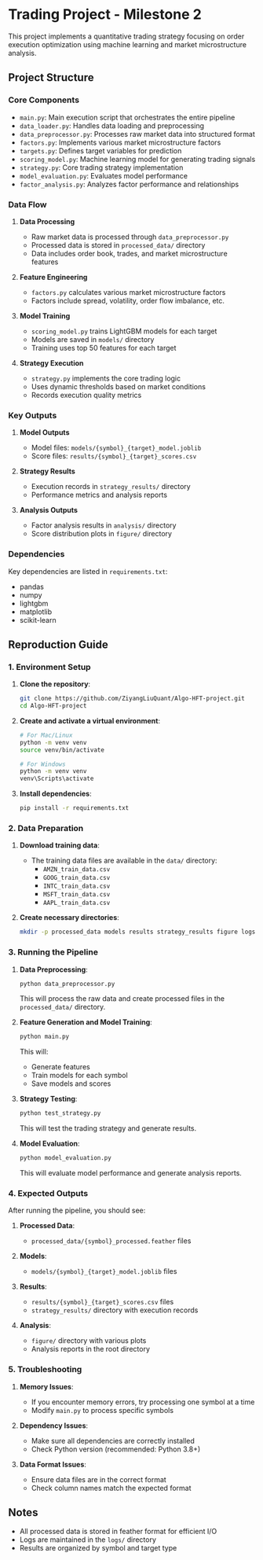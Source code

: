 # Trading Project - Milestone 2

This project implements a quantitative trading strategy focusing on order execution optimization using machine learning and market microstructure analysis.

## Project Structure

### Core Components

- `main.py`: Main execution script that orchestrates the entire pipeline
- `data_loader.py`: Handles data loading and preprocessing
- `data_preprocessor.py`: Processes raw market data into structured format
- `factors.py`: Implements various market microstructure factors
- `targets.py`: Defines target variables for prediction
- `scoring_model.py`: Machine learning model for generating trading signals
- `strategy.py`: Core trading strategy implementation
- `model_evaluation.py`: Evaluates model performance
- `factor_analysis.py`: Analyzes factor performance and relationships

### Data Flow

1. **Data Processing**
   - Raw market data is processed through `data_preprocessor.py`
   - Processed data is stored in `processed_data/` directory
   - Data includes order book, trades, and market microstructure features

2. **Feature Engineering**
   - `factors.py` calculates various market microstructure factors
   - Factors include spread, volatility, order flow imbalance, etc.

3. **Model Training**
   - `scoring_model.py` trains LightGBM models for each target
   - Models are saved in `models/` directory
   - Training uses top 50 features for each target

4. **Strategy Execution**
   - `strategy.py` implements the core trading logic
   - Uses dynamic thresholds based on market conditions
   - Records execution quality metrics

### Key Outputs

1. **Model Outputs**
   - Model files: `models/{symbol}_{target}_model.joblib`
   - Score files: `results/{symbol}_{target}_scores.csv`

2. **Strategy Results**
   - Execution records in `strategy_results/` directory
   - Performance metrics and analysis reports

3. **Analysis Outputs**
   - Factor analysis results in `analysis/` directory
   - Score distribution plots in `figure/` directory

### Dependencies

Key dependencies are listed in `requirements.txt`:
- pandas
- numpy
- lightgbm
- matplotlib
- scikit-learn

## Reproduction Guide

### 1. Environment Setup

1. **Clone the repository**:
   ```bash
   git clone https://github.com/ZiyangLiuQuant/Algo-HFT-project.git
   cd Algo-HFT-project
   ```

2. **Create and activate a virtual environment**:
   ```bash
   # For Mac/Linux
   python -m venv venv
   source venv/bin/activate

   # For Windows
   python -m venv venv
   venv\Scripts\activate
   ```

3. **Install dependencies**:
   ```bash
   pip install -r requirements.txt
   ```

### 2. Data Preparation

1. **Download training data**:
   - The training data files are available in the `data/` directory:
     - `AMZN_train_data.csv`
     - `GOOG_train_data.csv`
     - `INTC_train_data.csv`
     - `MSFT_train_data.csv`
     - `AAPL_train_data.csv`

2. **Create necessary directories**:
   ```bash
   mkdir -p processed_data models results strategy_results figure logs
   ```

### 3. Running the Pipeline

1. **Data Preprocessing**:
   ```bash
   python data_preprocessor.py
   ```
   This will process the raw data and create processed files in the `processed_data/` directory.

2. **Feature Generation and Model Training**:
   ```bash
   python main.py
   ```
   This will:
   - Generate features
   - Train models for each symbol
   - Save models and scores

3. **Strategy Testing**:
   ```bash
   python test_strategy.py
   ```
   This will test the trading strategy and generate results.

4. **Model Evaluation**:
   ```bash
   python model_evaluation.py
   ```
   This will evaluate model performance and generate analysis reports.

### 4. Expected Outputs

After running the pipeline, you should see:

1. **Processed Data**:
   - `processed_data/{symbol}_processed.feather` files

2. **Models**:
   - `models/{symbol}_{target}_model.joblib` files

3. **Results**:
   - `results/{symbol}_{target}_scores.csv` files
   - `strategy_results/` directory with execution records

4. **Analysis**:
   - `figure/` directory with various plots
   - Analysis reports in the root directory

### 5. Troubleshooting

1. **Memory Issues**:
   - If you encounter memory errors, try processing one symbol at a time
   - Modify `main.py` to process specific symbols

2. **Dependency Issues**:
   - Make sure all dependencies are correctly installed
   - Check Python version (recommended: Python 3.8+)

3. **Data Format Issues**:
   - Ensure data files are in the correct format
   - Check column names match the expected format

## Notes

- All processed data is stored in feather format for efficient I/O
- Logs are maintained in the `logs/` directory
- Results are organized by symbol and target type 